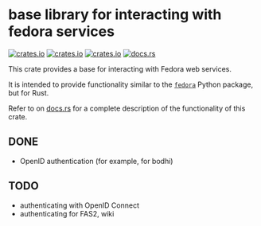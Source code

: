 # base library for interacting with fedora services

[![crates.io](https://img.shields.io/crates/v/fedora.svg)](https://crates.io/crates/fedora/)
[![crates.io](https://img.shields.io/crates/d/fedora.svg)](https://crates.io/crates/fedora/)
[![crates.io](https://img.shields.io/crates/l/fedora.svg)](https://crates.io/crates/fedora/)
[![docs.rs](https://docs.rs/fedora/badge.svg)](https://docs.rs/fedora/)

This crate provides a base for interacting with Fedora web services.

It is intended to provide functionality similar to the [`fedora`][fedora.py]
Python package, but for Rust.

Refer to on [docs.rs] for a complete description of the functionality of this
crate.

[docs.rs]: https://docs.rs/fedora
[fedora.py]: https://github.com/fedora-infra/python-fedora

## DONE

- OpenID authentication (for example, for bodhi)

## TODO

- authenticating with OpenID Connect
- authenticating for FAS2, wiki

